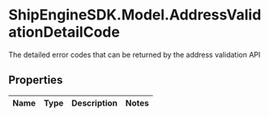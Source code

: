# ShipEngineSDK.Model.AddressValidationDetailCode
The detailed error codes that can be returned by the address validation API

## Properties

Name | Type | Description | Notes
------------ | ------------- | ------------- | -------------

